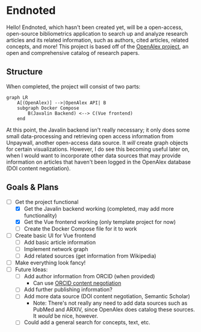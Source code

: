 # Endnoted

Hello! Endnoted, which hasn't been created yet, will be a open-access, open-source bibliometrics application to search up and analyze research articles and its related information, such as authors, cited articles, related concepts, and more! This project is based off of the [OpenAlex project](https://openalex.org/), an open and comprehensive catalog of research papers.

## Structure

When completed, the project will consist of two parts:
```mermaid
graph LR
    A[(OpenAlex)] -->|OpenAlex API| B
    subgraph Docker Compose
        B(Javalin Backend) <--> C(Vue frontend)
    end
```

At this point, the Javalin backend isn't really necessary; it only does some small data-processing and retrieving open access information from Unpaywall, another open-access data source. It *will* create graph objects for certain visualizations. However, I do see this becoming useful later on, when I would want to incorporate other data sources that may provide information on articles that haven't been logged in the OpenAlex database (DOI content negotiation).

## Goals & Plans
- [ ] Get the project functional
  - [x] Get the Javalin backend working (completed, may add more functionality)
  - [x] Get the Vue frontend working (only template project for now)
  - [ ] Create the Docker Compose file for it to work
- [ ] Create basic UI for Vue frontend
  - [ ] Add basic article information
  - [ ] Implement network graph
  - [ ] Add related sources (get information from Wikipedia)
- [ ] Make everything look fancy!
- [ ] Future Ideas:
  - [ ] Add author information from ORCID (when provided)
      - Can use [ORCID content negotiation](https://github.com/ORCID/ORCID-Source/blob/master/CONTENT_NEGOTIATION.md)
  - [ ] Add further publishing information?
  - [ ] Add more data source (DOI content negotiation, Semantic Scholar)
    - Note: There's not really any need to add data sources such as PubMed and ARXIV, since OpenAlex does catalog these sources. It *would* be nice, however.
  - [ ] Could add a general search for concepts, text, etc.
